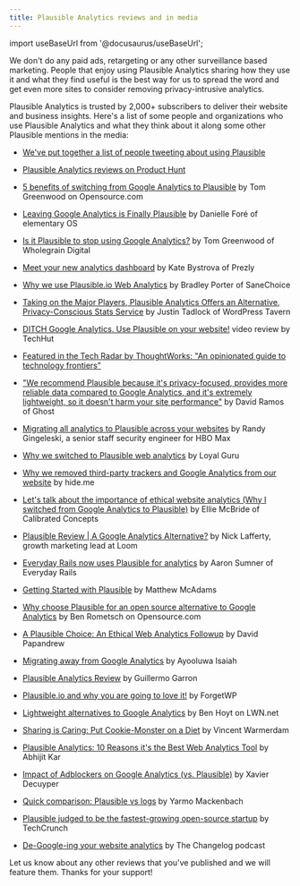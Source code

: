 ```yaml
---
title: Plausible Analytics reviews and in media
---
```


import useBaseUrl from '@docusaurus/useBaseUrl';

We don't do any paid ads, retargeting or any other surveillance based marketing. People that enjoy using Plausible Analytics sharing how they use it and what they find useful is the best way for us to spread the word and get even more sites to consider removing privacy-intrusive analytics. 

Plausible Analytics is trusted by 2,000+ subscribers to deliver their website and business insights. Here's a list of some people and organizations who use Plausible Analytics and what they think about it along some other Plausible mentions in the media:

* [We've put together a list of people tweeting about using Plausible](https://twitter.com/PlausibleHQ/timelines/1311218983912308736)

* [Plausible Analytics reviews on Product Hunt](https://www.producthunt.com/posts/plausible-analytics)

* [5 benefits of switching from Google Analytics to Plausible](https://opensource.com/article/22/5/plausible-analytics) by Tom Greenwood on Opensource.com

* [Leaving Google Analytics is Finally Plausible](https://blog.elementary.io/leaving-google-analytics-is-finally-plausible/) by Danielle Foré of elementary OS

* [Is it Plausible to stop using Google Analytics?](https://www.wholegraindigital.com/blog/plausible-vs-google-analytics/) by Tom Greenwood of Wholegrain Digital

* [Meet your new analytics dashboard](https://www.prezly.com/news/meet-your-new-analytics-dashboard) by Kate Bystrova of Prezly

* [Why we use Plausible.io Web Analytics](https://www.sanechoice.cloud/why-we-use-plausible-io-web-analytics/) by Bradley Porter of SaneChoice

* [Taking on the Major Players, Plausible Analytics Offers an Alternative, Privacy-Conscious Stats Service](https://wptavern.com/taking-on-the-major-players-plausible-analytics-offers-an-alternative-privacy-conscious-stats-service) by Justin Tadlock of WordPress Tavern

* [DITCH Google Analytics. Use Plausible on your website!](https://www.youtube.com/watch?v=P0T6VjTS7_Y) video review by TechHut

* [Featured in the Tech Radar by ThoughtWorks: "An opinionated guide to technology frontiers"](https://www.thoughtworks.com/radar/techniques/privacy-focused-web-analytics) 

* ["We recommend Plausible because it's privacy-focused, provides more reliable data compared to Google Analytics, and it's extremely lightweight, so it doesn't harm your site performance"](https://ghost.org/blog/subscription-business-metrics/) by David Ramos of Ghost

* [Migrating all analytics to Plausible across your websites](https://gingeleski.com/plausible-analytics/) by Randy Gingeleski, a senior staff security engineer for HBO Max

* [Why we switched to Plausible web analytics](https://www.loyal.guru/news/plausible/) by Loyal Guru

* [Why we removed third-party trackers and Google Analytics from our website](https://hide.me/en/blog/why-we-removed-third-party-trackers-and-google-analytics-from-our-website/) by hide.me

* [Let's talk about the importance of ethical website analytics (Why I switched from Google Analytics to Plausible)](https://www.calibratedconcepts.com/blog/the-importance-of-ethical-website-analytics) by Ellie McBride of Calibrated Concepts

* [Plausible Review | A Google Analytics Alternative?](https://nicklafferty.com/reviews/plausible/) by Nick Lafferty, growth marketing lead at Loom

* [Everyday Rails now uses Plausible for analytics](https://everydayrails.com/2020/12/03/plausible-analytics.html) by Aaron Sumner of Everyday Rails

* [Getting Started with Plausible](https://www.mattmcadams.com/thoughts/get-started-with-plausible/) by Matthew McAdams

* [Why choose Plausible for an open source alternative to Google Analytics](https://opensource.com/article/21/2/plausible) by Ben Rometsch on Opensource.com

* [A Plausible Choice: An Ethical Web Analytics Followup](https://mentalpivot.com/pleased-with-plausible-a-followup-on-ethical-web-analytics/) by David Papandrew

* [Migrating away from Google Analytics](https://freshman.tech/google-analytics-to-plausible/) by Ayooluwa Isaiah

* [Plausible Analytics Review](https://www.garron.blog/posts/plausible-review.html) by Guillermo Garron

* [Plausible.io and why you are going to love it!](https://forgetwp.com/blog/plausible-io-and-why-you-are-going-to-love-it/) by ForgetWP

* [Lightweight alternatives to Google Analytics](https://lwn.net/Articles/822568/) by Ben Hoyt on LWN.net
 
* [Sharing is Caring: Put Cookie-Monster on a Diet](https://koaning.io/posts/caring-means-sharing/) by Vincent Warmerdam

* [Plausible Analytics: 10 Reasons it's the Best Web Analytics Tool](https://www.derpycoder.com/plausible-analytics-10-reasons-its-the-best-web-analytics-tool/) by Abhijit Kar

* [Impact of Adblockers on Google Analytics (vs. Plausible)](https://savjee.be/2020/10/impact-adblockers-on-google-analytics-vs-plausible/) by Xavier Decuyper

* [Quick comparison: Plausible vs logs](https://yarmo.eu/post/plausible-versus-logs) by Yarmo Mackenbach

* [Plausible judged to be the fastest-growing open-source startup](https://techcrunch.com/2020/10/21/study-finds-most-big-open-source-startups-outside-bay-area-many-european-and-avoiding-vc/) by TechCrunch 

* [De-Google-ing your website analytics](https://changelog.com/podcast/396) by The Changelog podcast

Let us know about any other reviews that you've published and we will feature them. Thanks for your support!
